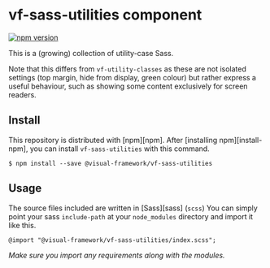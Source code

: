 # vf-sass-utilities component

[![npm version](https://badge.fury.io/js/%40visual-framework%2Fvf-sass-utilities.svg)](https://badge.fury.io/js/%40visual-framework%2Fvf-sass-utilities)

This is a (growing) collection of utility-case Sass.

Note that this differs from `vf-utility-classes` as these are not isolated settings (top margin, hide from display, green colour) but rather express a useful behaviour, such as showing some content exclusively for screen readers. 

## Install

This repository is distributed with [npm][npm]. After [installing npm][install-npm], you can install `vf-sass-utilities` with this command.

```
$ npm install --save @visual-framework/vf-sass-utilities
```

## Usage

The source files included are written in [Sass][sass] (`scss`) You can simply point your sass `include-path` at your `node_modules` directory and import it like this.

```
@import "@visual-framework/vf-sass-utilities/index.scss";
```

_Make sure you import any requirements along with the modules._
